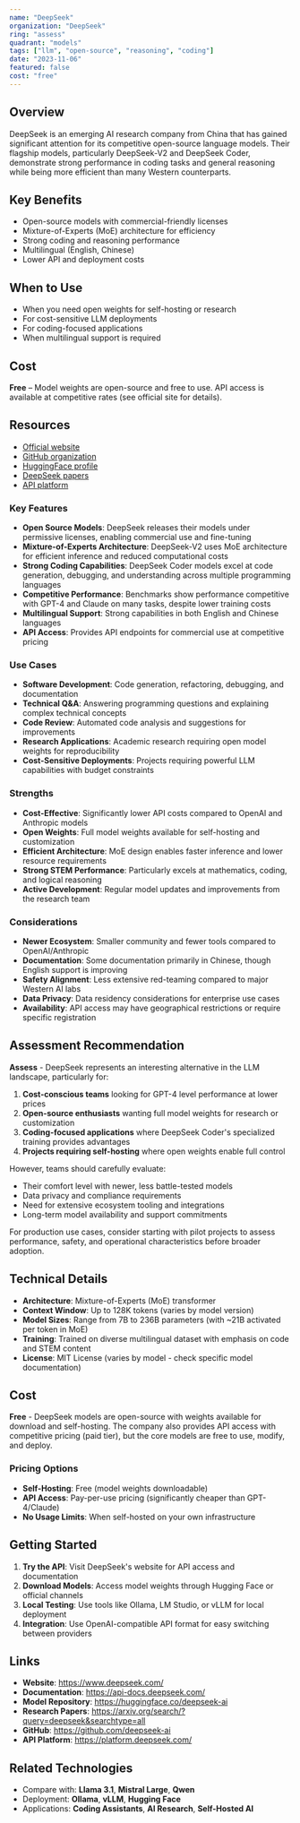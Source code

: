 ```yaml
---
name: "DeepSeek"
organization: "DeepSeek"
ring: "assess"
quadrant: "models"
tags: ["llm", "open-source", "reasoning", "coding"]
date: "2023-11-06"
featured: false
cost: "free"
---
```



## Overview
DeepSeek is an emerging AI research company from China that has gained significant attention for its competitive open-source language models. Their flagship models, particularly DeepSeek-V2 and DeepSeek Coder, demonstrate strong performance in coding tasks and general reasoning while being more efficient than many Western counterparts.

## Key Benefits
- Open-source models with commercial-friendly licenses
- Mixture-of-Experts (MoE) architecture for efficiency
- Strong coding and reasoning performance
- Multilingual (English, Chinese)
- Lower API and deployment costs

## When to Use
- When you need open weights for self-hosting or research
- For cost-sensitive LLM deployments
- For coding-focused applications
- When multilingual support is required

## Cost
**Free** – Model weights are open-source and free to use. API access is available at competitive rates (see official site for details).

## Resources
- [Official website](https://www.deepseek.com/)
- [GitHub organization](https://github.com/deepseek-ai)
- [HuggingFace profile](https://huggingface.co/deepseek-ai)
- [DeepSeek papers](https://huggingface.co/deepseek-ai/papers)
- [API platform](https://platform.deepseek.com/)

### Key Features

- **Open Source Models**: DeepSeek releases their models under permissive licenses, enabling commercial use and fine-tuning
- **Mixture-of-Experts Architecture**: DeepSeek-V2 uses MoE architecture for efficient inference and reduced computational costs
- **Strong Coding Capabilities**: DeepSeek Coder models excel at code generation, debugging, and understanding across multiple programming languages
- **Competitive Performance**: Benchmarks show performance competitive with GPT-4 and Claude on many tasks, despite lower training costs
- **Multilingual Support**: Strong capabilities in both English and Chinese languages
- **API Access**: Provides API endpoints for commercial use at competitive pricing

### Use Cases

- **Software Development**: Code generation, refactoring, debugging, and documentation
- **Technical Q&A**: Answering programming questions and explaining complex technical concepts
- **Code Review**: Automated code analysis and suggestions for improvements
- **Research Applications**: Academic research requiring open model weights for reproducibility
- **Cost-Sensitive Deployments**: Projects requiring powerful LLM capabilities with budget constraints

### Strengths

- **Cost-Effective**: Significantly lower API costs compared to OpenAI and Anthropic models
- **Open Weights**: Full model weights available for self-hosting and customization
- **Efficient Architecture**: MoE design enables faster inference and lower resource requirements
- **Strong STEM Performance**: Particularly excels at mathematics, coding, and logical reasoning
- **Active Development**: Regular model updates and improvements from the research team

### Considerations

- **Newer Ecosystem**: Smaller community and fewer tools compared to OpenAI/Anthropic
- **Documentation**: Some documentation primarily in Chinese, though English support is improving
- **Safety Alignment**: Less extensive red-teaming compared to major Western AI labs
- **Data Privacy**: Data residency considerations for enterprise use cases
- **Availability**: API access may have geographical restrictions or require specific registration

## Assessment Recommendation

**Assess** - DeepSeek represents an interesting alternative in the LLM landscape, particularly for:

1. **Cost-conscious teams** looking for GPT-4 level performance at lower prices
2. **Open-source enthusiasts** wanting full model weights for research or customization
3. **Coding-focused applications** where DeepSeek Coder's specialized training provides advantages
4. **Projects requiring self-hosting** where open weights enable full control

However, teams should carefully evaluate:
- Their comfort level with newer, less battle-tested models
- Data privacy and compliance requirements
- Need for extensive ecosystem tooling and integrations
- Long-term model availability and support commitments

For production use cases, consider starting with pilot projects to assess performance, safety, and operational characteristics before broader adoption.

## Technical Details

- **Architecture**: Mixture-of-Experts (MoE) transformer
- **Context Window**: Up to 128K tokens (varies by model version)
- **Model Sizes**: Range from 7B to 236B parameters (with ~21B activated per token in MoE)
- **Training**: Trained on diverse multilingual dataset with emphasis on code and STEM content
- **License**: MIT License (varies by model - check specific model documentation)

## Cost

**Free** - DeepSeek models are open-source with weights available for download and self-hosting. The company also provides API access with competitive pricing (paid tier), but the core models are free to use, modify, and deploy.

### Pricing Options

- **Self-Hosting**: Free (model weights downloadable)
- **API Access**: Pay-per-use pricing (significantly cheaper than GPT-4/Claude)
- **No Usage Limits**: When self-hosted on your own infrastructure

## Getting Started

1. **Try the API**: Visit DeepSeek's website for API access and documentation
2. **Download Models**: Access model weights through Hugging Face or official channels
3. **Local Testing**: Use tools like Ollama, LM Studio, or vLLM for local deployment
4. **Integration**: Use OpenAI-compatible API format for easy switching between providers

## Links

- **Website**: https://www.deepseek.com/
- **Documentation**: https://api-docs.deepseek.com/
- **Model Repository**: https://huggingface.co/deepseek-ai
- **Research Papers**: https://arxiv.org/search/?query=deepseek&searchtype=all
- **GitHub**: https://github.com/deepseek-ai
- **API Platform**: https://platform.deepseek.com/

## Related Technologies

- Compare with: **Llama 3.1**, **Mistral Large**, **Qwen**
- Deployment: **Ollama**, **vLLM**, **Hugging Face**
- Applications: **Coding Assistants**, **AI Research**, **Self-Hosted AI**
